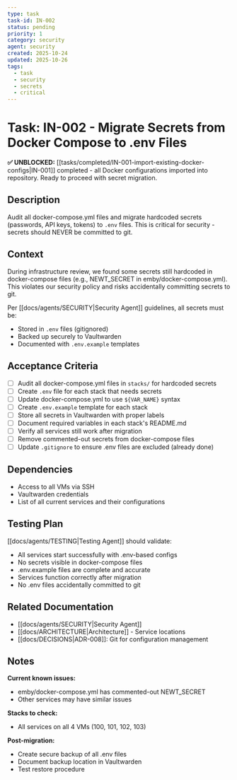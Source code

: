```yaml
---
type: task
task-id: IN-002
status: pending
priority: 1
category: security
agent: security
created: 2025-10-24
updated: 2025-10-26
tags:
  - task
  - security
  - secrets
  - critical
---
```


# Task: IN-002 - Migrate Secrets from Docker Compose to .env Files

**✅ UNBLOCKED:** [[tasks/completed/IN-001-import-existing-docker-configs|IN-001]] completed - all Docker configurations imported into repository. Ready to proceed with secret migration.

## Description

Audit all docker-compose.yml files and migrate hardcoded secrets (passwords, API keys, tokens) to `.env` files. This is critical for security - secrets should NEVER be committed to git.

## Context

During infrastructure review, we found some secrets still hardcoded in docker-compose files (e.g., NEWT_SECRET in emby/docker-compose.yml). This violates our security policy and risks accidentally committing secrets to git.

Per [[docs/agents/SECURITY|Security Agent]] guidelines, all secrets must be:
- Stored in `.env` files (gitignored)
- Backed up securely to Vaultwarden
- Documented with `.env.example` templates

## Acceptance Criteria

- [ ] Audit all docker-compose.yml files in `stacks/` for hardcoded secrets
- [ ] Create `.env` file for each stack that needs secrets
- [ ] Update docker-compose.yml to use `${VAR_NAME}` syntax
- [ ] Create `.env.example` template for each stack
- [ ] Store all secrets in Vaultwarden with proper labels
- [ ] Document required variables in each stack's README.md
- [ ] Verify all services still work after migration
- [ ] Remove commented-out secrets from docker-compose files
- [ ] Update `.gitignore` to ensure .env files are excluded (already done)

## Dependencies

- Access to all VMs via SSH
- Vaultwarden credentials
- List of all current services and their configurations

## Testing Plan

[[docs/agents/TESTING|Testing Agent]] should validate:
- All services start successfully with .env-based configs
- No secrets visible in docker-compose files
- .env.example files are complete and accurate
- Services function correctly after migration
- No .env files accidentally committed to git

## Related Documentation

- [[docs/agents/SECURITY|Security Agent]]
- [[docs/ARCHITECTURE|Architecture]] - Service locations
- [[docs/DECISIONS|ADR-008]]: Git for configuration management

## Notes

**Current known issues:**
- emby/docker-compose.yml has commented-out NEWT_SECRET
- Other services may have similar issues

**Stacks to check:**
- All services on all 4 VMs (100, 101, 102, 103)

**Post-migration:**
- Create secure backup of all .env files
- Document backup location in Vaultwarden
- Test restore procedure

